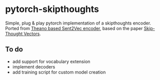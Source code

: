 # pytorch-skipthoughts

Simple, plug & play pytorch implementation of a skipthoughts encoder.
Ported from [Theano based Sent2Vec encoder](https://github.com/ryankiros/skip-thoughts), based on the paper [Skip-Thought Vectors](http://arxiv.org/abs/1506.06726).

## To do

* add support for vocabulary extension
* implement decoders
* add training script for custom model creation
